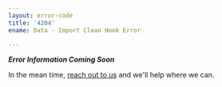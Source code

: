 ```yaml
---
layout: error-code
title: '4204'
ename: Data - Import Clean Hook Error

---
```


***Error Information Coming Soon***

In the mean time, [reach out to us](mailto:help@nanobox.io) and we'll help where we can.
